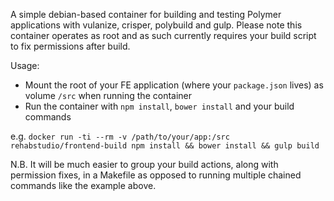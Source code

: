 A simple debian-based container for building and testing Polymer applications
with vulanize, crisper, polybuild and gulp. Please note this container operates
as root and as such currently requires your build script to fix permissions
after build.

Usage:

- Mount the root of your FE application (where your `package.json` lives) as
  volume `/src` when running the container
- Run the container with `npm install`, `bower install` and your build commands

e.g. `docker run -ti --rm -v /path/to/your/app:/src rehabstudio/frontend-build npm install && bower install && gulp build`

N.B. It will be much easier to group your build actions, along with permission
fixes, in a Makefile as opposed to running multiple chained commands like the
example above.
